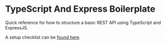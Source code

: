 # TypeScript And Express Boilerplate

Quick reference for how to structure a basic REST API using TypeScript and ExpressJS.

A setup checklist can be [found here](./notes.md).
